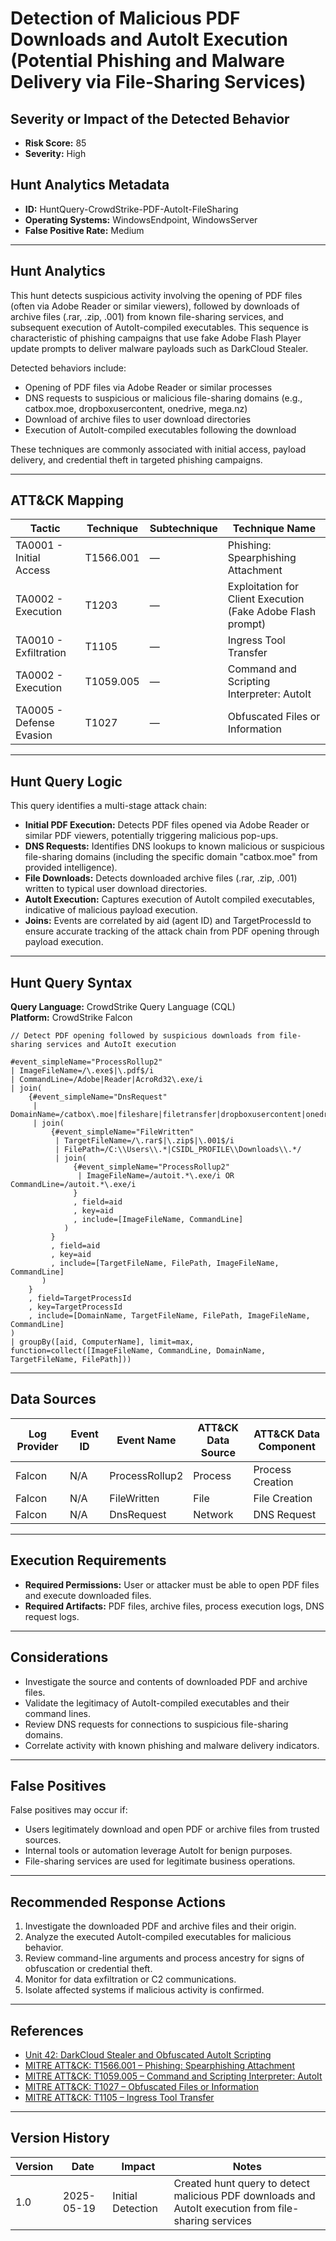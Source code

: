 # Detection of Malicious PDF Downloads and AutoIt Execution (Potential Phishing and Malware Delivery via File-Sharing Services)

## Severity or Impact of the Detected Behavior
- **Risk Score:** 85
- **Severity:** High

## Hunt Analytics Metadata

- **ID:** HuntQuery-CrowdStrike-PDF-AutoIt-FileSharing
- **Operating Systems:** WindowsEndpoint, WindowsServer
- **False Positive Rate:** Medium

---

## Hunt Analytics

This hunt detects suspicious activity involving the opening of PDF files (often via Adobe Reader or similar viewers), followed by downloads of archive files (.rar, .zip, .001) from known file-sharing services, and subsequent execution of AutoIt-compiled executables. This sequence is characteristic of phishing campaigns that use fake Adobe Flash Player update prompts to deliver malware payloads such as DarkCloud Stealer.

Detected behaviors include:

- Opening of PDF files via Adobe Reader or similar processes
- DNS requests to suspicious or malicious file-sharing domains (e.g., catbox.moe, dropboxusercontent, onedrive, mega.nz)
- Download of archive files to user download directories
- Execution of AutoIt-compiled executables following the download

These techniques are commonly associated with initial access, payload delivery, and credential theft in targeted phishing campaigns.

---

## ATT&CK Mapping

| Tactic                        | Technique    | Subtechnique | Technique Name                                             |
|------------------------------|--------------|--------------|-----------------------------------------------------------|
| TA0001 - Initial Access       | T1566.001    | —            | Phishing: Spearphishing Attachment                        |
| TA0002 - Execution           | T1203        | —            | Exploitation for Client Execution (Fake Adobe Flash prompt)|
| TA0010 - Exfiltration        | T1105        | —            | Ingress Tool Transfer                                     |
| TA0002 - Execution           | T1059.005    | —            | Command and Scripting Interpreter: AutoIt                 |
| TA0005 - Defense Evasion     | T1027        | —            | Obfuscated Files or Information                           |

---

## Hunt Query Logic

This query identifies a multi-stage attack chain:

- **Initial PDF Execution:** Detects PDF files opened via Adobe Reader or similar PDF viewers, potentially triggering malicious pop-ups.
- **DNS Requests:** Identifies DNS lookups to known malicious or suspicious file-sharing domains (including the specific domain "catbox.moe" from provided intelligence).
- **File Downloads:** Detects downloaded archive files (.rar, .zip, .001) written to typical user download directories.
- **AutoIt Execution:** Captures execution of AutoIt compiled executables, indicative of malicious payload execution.
- **Joins:** Events are correlated by aid (agent ID) and TargetProcessId to ensure accurate tracking of the attack chain from PDF opening through payload execution.

---

## Hunt Query Syntax

**Query Language:** CrowdStrike Query Language (CQL)  
**Platform:** CrowdStrike Falcon

```fql
// Detect PDF opening followed by suspicious downloads from file-sharing services and AutoIt execution

#event_simpleName="ProcessRollup2" 
| ImageFileName=/\.exe$|\.pdf$/i 
| CommandLine=/Adobe|Reader|AcroRd32\.exe/i 
| join( 
    {#event_simpleName="DnsRequest" 
     | DomainName=/catbox\.moe|fileshare|filetransfer|dropboxusercontent|onedrive|drive\.google|mega\.nz/i 
     | join( 
         {#event_simpleName="FileWritten" 
          | TargetFileName=/\.rar$|\.zip$|\.001$/i 
          | FilePath=/C:\\Users\\.*|CSIDL_PROFILE\\Downloads\\.*/
          | join( 
              {#event_simpleName="ProcessRollup2" 
               | ImageFileName=/autoit.*\.exe/i OR CommandLine=/autoit.*\.exe/i 
              } 
              , field=aid 
              , key=aid 
              , include=[ImageFileName, CommandLine] 
            ) 
         } 
         , field=aid 
         , key=aid 
         , include=[TargetFileName, FilePath, ImageFileName, CommandLine] 
       ) 
    } 
    , field=TargetProcessId 
    , key=TargetProcessId 
    , include=[DomainName, TargetFileName, FilePath, ImageFileName, CommandLine] 
) 
| groupBy([aid, ComputerName], limit=max, function=collect([ImageFileName, CommandLine, DomainName, TargetFileName, FilePath])) 
```

---

## Data Sources

| Log Provider | Event ID         | Event Name       | ATT&CK Data Source  | ATT&CK Data Component  |
|--------------|------------------|------------------|---------------------|------------------------|
| Falcon       | N/A              | ProcessRollup2   | Process             | Process Creation       |
| Falcon       | N/A              | FileWritten      | File                | File Creation          |
| Falcon       | N/A              | DnsRequest       | Network             | DNS Request            |

---

## Execution Requirements

- **Required Permissions:** User or attacker must be able to open PDF files and execute downloaded files.
- **Required Artifacts:** PDF files, archive files, process execution logs, DNS request logs.

---

## Considerations

- Investigate the source and contents of downloaded PDF and archive files.
- Validate the legitimacy of AutoIt-compiled executables and their command lines.
- Review DNS requests for connections to suspicious file-sharing domains.
- Correlate activity with known phishing and malware delivery indicators.

---

## False Positives

False positives may occur if:

- Users legitimately download and open PDF or archive files from trusted sources.
- Internal tools or automation leverage AutoIt for benign purposes.
- File-sharing services are used for legitimate business operations.

---

## Recommended Response Actions

1. Investigate the downloaded PDF and archive files and their origin.
2. Analyze the executed AutoIt-compiled executables for malicious behavior.
3. Review command-line arguments and process ancestry for signs of obfuscation or credential theft.
4. Monitor for data exfiltration or C2 communications.
5. Isolate affected systems if malicious activity is confirmed.

---

## References

- [Unit 42: DarkCloud Stealer and Obfuscated AutoIt Scripting](https://unit42.paloaltonetworks.com/darkcloud-stealer-and-obfuscated-autoit-scripting/)
- [MITRE ATT&CK: T1566.001 – Phishing: Spearphishing Attachment](https://attack.mitre.org/techniques/T1566/001/)
- [MITRE ATT&CK: T1059.005 – Command and Scripting Interpreter: AutoIt](https://attack.mitre.org/techniques/T1059/005/)
- [MITRE ATT&CK: T1027 – Obfuscated Files or Information](https://attack.mitre.org/techniques/T1027/)
- [MITRE ATT&CK: T1105 – Ingress Tool Transfer](https://attack.mitre.org/techniques/T1105/)

---

## Version History

| Version | Date       | Impact            | Notes                                                                                      |
|---------|------------|-------------------|--------------------------------------------------------------------------------------------|
| 1.0     | 2025-05-19 | Initial Detection | Created hunt query to detect malicious PDF downloads and AutoIt execution from file-sharing services |
